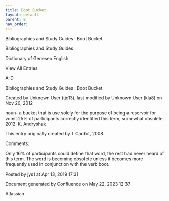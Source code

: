```yaml
---
title: Boot Bucket
layout: default
parent: B
nav_order:
---
```


Bibliographies and Study Guides : Boot Bucket

Bibliographies and Study Guides

Dictionary of Geneseo English

View All Entries

A-D

Bibliographies and Study Guides : Boot Bucket

Created by  Unknown User (tjc13), last modified by  Unknown User (kla8) on Nov 20, 2012

noun- a bucket that is use solely for the purpose of being a reservoir for vomit.25% of participants correctly identified this term, somewhat obsolete. 2012. K. Andryshak

This entry originally created by T Cardot, 2008.

Comments:

Only 16% of participants could define that word, the rest had never heard of this term. The word is becoming obsolete unless it becomes more frequently used in conjunction with the verb boot. 

Posted by jys1 at Apr 13, 2019 17:31

Document generated by Confluence on May 22, 2023 12:37

Atlassian
